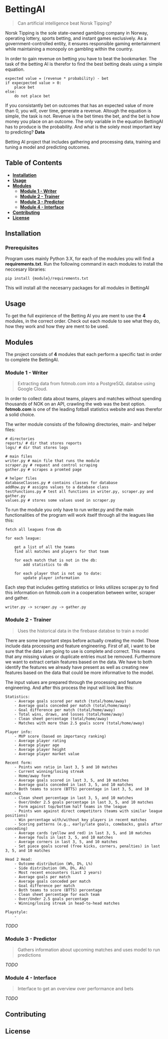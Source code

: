 # BettingAI
> Can artificial intelligence beat Norsk Tipping?

Norsk Tipping is the sole state-owned gambling company in Norway, operating lottery, sports betting, and instant games exclusively. As a government-controlled entity, it ensures responsible gaming entertainment while maintaining a monopoly on gambling within the country.

In order to gain revenue on betting you have to beat the bookmarker. The task of the betting AI is therefor to find the best betting deals using a simple equation.

```
expected value = (revenue * probability) - bet
if expecpected value > 0:
    place bet
else:
    do not place bet
```

If you consistantly bet on outcomes that has an expected value of more than 0, you will, over time, generate a revenue. Altough the equation is simple, the task is not. Revenue is the bet times the bet, and the bet is how money you place on an outcome. The only variable in the equation BettingAI has to produce is the probability. And what is the solely most important key to predicting? **Data**

Betting AI project that includes gathering and processing data, training and tuning a model and predicting outcomes.

## Table of Contents
- **[Installation](#installation)**
- **[Usage](#usage)**
- **[Modules](#modules)**
  - **[Module 1 - Writer](#module-1---writer)**
  - **[Module 2 - Trainer](#module-2---trainer)**
  - **[Module 3 - Predictor](#module-3---predictor)**
  - **[Module 4 - Interface](#module-4---interface)**
- **[Contributing](#contributing)**
- **[License](#license)**

## Installation

### Prerequisites
Program uses mainly Python 3.X, for each of the modules you will find a **requirements.txt**. Run the following command in each modules to install the neccesary libraries: 
```
pip install {module}/requirements.txt
```

This will install all the necesarry packages for all modules in BettingAI


## Usage
To get the full expirience of the Betting AI you are ment to use the **4** modules, in the correct order. Check out each module to see what they do, how they work and how they are ment to be used.

## Modules
The project consists of **4** modules that each perform a specific tast in order to complete the BettingAI.

### Module 1 - Writer
> Extracting data from fotmob.com into a PostgreSQL databse using Google Cloud.

In order to collect data about teams, players and matches without spending thousands of NOK on an API, crawling the web was the best option. **fotmob.com** is one of the leading fotball statistics website and was therefor a solid choice.

The writer module consists of the following directories, main- and helper files:
```
# directories
reports/ # dir that stores reports
logs/ # dir that stores logs

# main files
writer.py # main file that runs the module
scraper.py # request and control scraping
gather.py # scrapes a promted page

# helper files
databaseClasses.py # contains classes for database
addRow.py # assigns values to a database class
testFunctions.py # test all functions in writer.py, scraper.py and gather.py
values.py # stores some values used in scraper.py
```

To run the module you only have to run writer.py and the main functionalities of the program will work itself through all the leagues like this:

```
fetch all leagues from db

for each league:

    get a list of all the teams
    find all matches and players for that team

    for each match that is not in the db:
        add statistics to db

    for each player that is not up to date:
        update player information
```

Each step that includes getting statistics or links utilizes scraper.py to find this information on fotmob.com in a cooperation between writer, scraper and gather.

```
writer.py -> scraper.py -> gather.py
```


### Module 2 - Trainer
> Uses the historical data in the firebase databse to train a model

There are some important steps before actually creating the model. Those include data processing and feature engineering. First of all, i want to be sure that the data i am going to use is complete and correct. This means that any missing values or duplicate entries must be removed. Furthermore we want to extract certain features based on the data. We have to both identify the features we already have present as well as creating new features based on the data that could be more informative to the model.

The input values are prepared through the processing and feature engineering. And after this process the input will look like this:
```
Statistics:
    - Average goals scored per match (total/home/away)
    - Average goals conceded per match (total/home/away)
    - Goal difference per match (total/home/away)
    - Total wins, draws, and losses (total/home/away)
    - Clean sheet percentage (total/home/away)
    - Matches with more than 2.5 goals score (total/home/away)

Player info:
    - MVP score (based on importancy ranking)
    - Average player rating
    - Average player age
    - Average player height
    - Average player market value

Recent form:
    - Points won ratio in last 3, 5 and 10 matches
    - Current winning/losing streak
    - Home/away form
    - Average goals scored in last 3, 5, and 10 matches
    - Average goals conceded in last 3, 5, and 10 matches
    - Both teams to score (BTTS) percentage in last 3, 5, and 10 matches
    - Clean sheet percentage in last 3, 5, and 10 matches
    - Over/Under 2.5 goals percentage in last 3, 5, and 10 matches
    - Form against top/bottom half teams in the league
    - Points won against direct competitors (teams with similar league positions)
    - Win percentage with/without key players in recent matches
    - Scoring patterns (e.g., early/late goals, comebacks, goals after conceding)
    - Average cards (yellow and red) in last 3, 5, and 10 matches
    - Average fouls in last 3, 5, and 10 matches
    - Average corners in last 3, 5, and 10 matches
    - Set piece goals scored (free kicks, corners, penalties) in last 3, 5, and 10 matches

Head 2 Head:
    - Outcome distribution (W%, D%, L%)
    - Side distribution (H%, D%, A%)
    - Most recent encounters (Last 2 years)
    - Average goals per match
    - Average goals conceded per match
    - Goal difference per match
    - Both teams to score (BTTS) percentage
    - Clean sheet percentage for each team
    - Over/Under 2.5 goals percentage
    - Winning/losing streak in head-to-head matches

Playstyle:
    - 
```


*TODO*

### Module 3 - Predictor
> Gathers information about upcoming matches and uses model to run predictions

*TODO*

### Module 4 - Interface
> Interface to get an overview over performance and bets

*TODO*

## Contributing

## License





